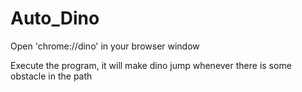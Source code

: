 # Auto_Dino

Open 'chrome://dino' in your browser window

Execute the program, it will make dino jump whenever there is some obstacle in the path